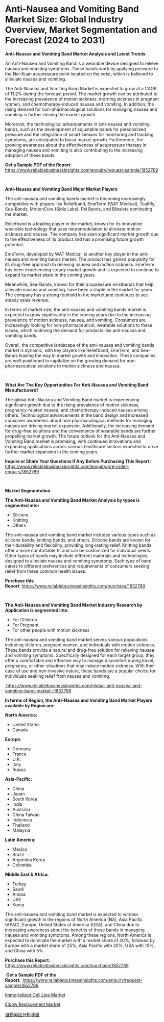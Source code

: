 <p><h1>Anti-Nausea and Vomiting Band Market Size: Global Industry Overview, Market Segmentation and Forecast (2024 to 2031)</h1></p><p><strong>Anti-Nausea and Vomiting Band Market Analysis and Latest Trends</strong></p>
<p><p>An Anti-Nausea and Vomiting Band is a wearable device designed to relieve nausea and vomiting symptoms. These bands work by applying pressure to the Nei-Kuan acupressure point located on the wrist, which is believed to alleviate nausea and vomiting.</p><p>The Anti-Nausea and Vomiting Band Market is expected to grow at a CAGR of 11.2% during the forecast period. The market growth can be attributed to the increasing prevalence of motion sickness, morning sickness in pregnant women, and chemotherapy-induced nausea and vomiting. In addition, the rising demand for non-pharmacological solutions for managing nausea and vomiting is further driving the market growth.</p><p>Moreover, the technological advancements in anti-nausea and vomiting bands, such as the development of adjustable bands for personalized pressure and the integration of smart sensors for monitoring and tracking symptoms, are anticipated to boost market growth. Furthermore, the growing awareness about the effectiveness of acupressure therapy in managing nausea and vomiting is also contributing to the increasing adoption of these bands.</p></p>
<p><strong>Get a Sample PDF of the Report:&nbsp;</strong> <a href="https://www.reliablebusinessinsights.com/enquiry/request-sample/1852789">https://www.reliablebusinessinsights.com/enquiry/request-sample/1852789</a></p>
<p>&nbsp;</p>
<p><strong>Anti-Nausea and Vomiting Band Major Market Players</strong></p>
<p><p>The anti-nausea and vomiting bands market is becoming increasingly competitive with players like Reliefband, EmeTerm (WAT Medical), Toulifly, Sea-Bands, MotionCure (Sidis Labs), Psi Bands, and Blisslets dominating the market.</p><p>Reliefband is a leading player in the market, known for its innovative wearable technology that uses neuromodulation to alleviate motion sickness and nausea. The company has seen significant market growth due to the effectiveness of its product and has a promising future growth potential.</p><p>EmeTerm, developed by WAT Medical, is another key player in the anti-nausea and vomiting bands market. The product has gained popularity for its drug-free approach to relieving nausea and motion sickness. EmeTerm has been experiencing steady market growth and is expected to continue to expand its market share in the coming years.</p><p>Meanwhile, Sea-Bands, known for their acupressure wristbands that help alleviate nausea and vomiting, have been a staple in the market for years. The company has a strong foothold in the market and continues to see steady sales revenue.</p><p>In terms of market size, the anti-nausea and vomiting bands market is expected to grow significantly in the coming years due to the increasing prevalence of motion sickness, nausea, and vomiting. Consumers are increasingly looking for non-pharmaceutical, wearable solutions to these issues, which is driving the demand for products like anti-nausea and vomiting bands.</p><p>Overall, the competitive landscape of the anti-nausea and vomiting bands market is dynamic, with key players like Reliefband, EmeTerm, and Sea-Bands leading the way in market growth and innovation. These companies are well-positioned to capitalize on the growing demand for non-pharmaceutical solutions to motion sickness and nausea.</p></p>
<p>&nbsp;</p>
<p><strong>What Are The Key Opportunities For Anti-Nausea and Vomiting Band Manufacturers?</strong></p>
<p><p>The global Anti-Nausea and Vomiting Band market is experiencing significant growth due to the rising prevalence of motion sickness, pregnancy-related nausea, and chemotherapy-induced nausea among others. Technological advancements in the band design and increased consumer awareness about non-pharmacological methods for managing nausea are driving market expansion. Additionally, the increasing demand for drug-free solutions and the convenience of wearable bands are further propelling market growth. The future outlook for the Anti-Nausea and Vomiting Band market is promising, with continued innovations and expanding applications across various healthcare sectors expected to drive further market expansion in the coming years.</p></p>
<p><strong>Inquire or Share Your Questions If Any Before Purchasing This Report:</strong> <a href="https://www.reliablebusinessinsights.com/enquiry/pre-order-enquiry/1852789">https://www.reliablebusinessinsights.com/enquiry/pre-order-enquiry/1852789</a></p>
<p>&nbsp;</p>
<p><strong>Market Segmentation</strong></p>
<p><strong>The Anti-Nausea and Vomiting Band Market Analysis by types is segmented into:</strong></p>
<p><ul><li>Silicone</li><li>Knitting</li><li>Others</li></ul></p>
<p><p>The anti-nausea and vomiting band market includes various types such as silicone bands, knitting bands, and others. Silicone bands are known for their durability and flexibility, providing long-lasting relief. Knitting bands offer a more comfortable fit and can be customized for individual needs. Other types of bands may include different materials and technologies designed to alleviate nausea and vomiting symptoms. Each type of band caters to different preferences and requirements of consumers seeking relief from these common health issues.</p></p>
<p><strong>Purchase this Report:&nbsp;</strong><a href="https://www.reliablebusinessinsights.com/purchase/1852789">https://www.reliablebusinessinsights.com/purchase/1852789</a></p>
<p>&nbsp;</p>
<p><strong>The Anti-Nausea and Vomiting Band Market Industry Research by Application is segmented into:</strong></p>
<p><ul><li>For Children</li><li>For Pregnant</li><li>For other people with motion sickness</li></ul></p>
<p><p>The anti-nausea and vomiting band market serves various populations including children, pregnant women, and individuals with motion sickness. These bands provide a natural and drug-free solution for relieving nausea and vomiting symptoms. Specifically designed for each target group, they offer a comfortable and effective way to manage discomfort during travel, pregnancy, or other situations that may induce motion sickness. With their ease of use and non-invasive nature, these bands are a popular choice for individuals seeking relief from nausea and vomiting.</p></p>
<p><a href="https://www.reliablebusinessinsights.com/global-anti-nausea-and-vomiting-band-market-r1852789">&nbsp;https://www.reliablebusinessinsights.com/global-anti-nausea-and-vomiting-band-market-r1852789</a></p>
<p><strong>In terms of Region, the Anti-Nausea and Vomiting Band Market Players available by Region are:</strong></p>
<p>
    <p> <strong> North America: </strong>
        <ul>
            <li>United States</li>
            <li>Canada</li>
        </ul>
        </p> 
    <p> <strong> Europe: </strong>
        <ul>
            <li>Germany</li>
            <li>France</li>
            <li>U.K.</li>
            <li>Italy</li>
            <li>Russia</li>
        </ul>
        </p> 
    <p> <strong> Asia-Pacific: </strong>
        <ul>
            <li>China</li>
            <li>Japan</li>
            <li>South Korea</li>
            <li>India</li>
            <li>Australia</li>
            <li>China Taiwan</li>
            <li>Indonesia</li>
            <li>Thailand</li>
            <li>Malaysia</li>
        </ul>
        </p> 
    <p> <strong> Latin America: </strong>
        <ul>
            <li>Mexico</li>
            <li>Brazil</li>
            <li>Argentina Korea</li>
            <li>Colombia</li>
        </ul>
        </p> 
    <p> <strong> Middle East & Africa: </strong>
        <ul>
            <li>Turkey</li>
            <li>Saudi</li>
            <li>Arabia</li>
            <li>UAE</li>
            <li>Korea</li>
        </ul>
    </p>
    </p>
<p><p>The anti-nausea and vomiting band market is expected to witness significant growth in the regions of North America (NA), Asia Pacific (APAC), Europe, United States of America (USA), and China due to increasing awareness about the benefits of these bands in managing nausea and vomiting symptoms. Among these regions, North America is expected to dominate the market with a market share of 40%, followed by Europe with a market share of 25%, Asia Pacific with 20%, USA with 10%, and China with 5%.</p></p>
<p><strong>Purchase this Report: </strong><a href="https://www.reliablebusinessinsights.com/purchase/1852789">https://www.reliablebusinessinsights.com/purchase/1852789</a></p>
<p>&nbsp;<strong>Get a Sample PDF of the Report:&nbsp;&nbsp;</strong><a href="https://www.reliablebusinessinsights.com/enquiry/request-sample/1852789">https://www.reliablebusinessinsights.com/enquiry/request-sample/1852789</a></p>
<p><strong></strong></p>
<p><p><a href="https://github.com/abdillahsp58/Market-Research-Report-List-1/blob/main/immortalized-cell-line-market.md">Immortalized Cell Line Market</a></p><p><a href="https://github.com/isharif044/Market-Research-Report-List-1/blob/main/elbow-replacement-market.md">Elbow Replacement Market</a></p><p><a href="https://github.com/JoanaNitzsche/Market-Research-Report-List-1/blob/main/4425840179291.md">自動凝固分析装置</a></p></p>